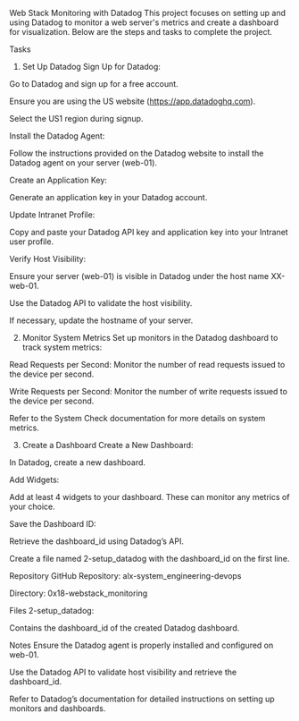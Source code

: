 Web Stack Monitoring with Datadog
This project focuses on setting up and using Datadog to monitor a web server's metrics and create a dashboard for visualization. Below are the steps and tasks to complete the project.

Tasks
1. Set Up Datadog
Sign Up for Datadog:

Go to Datadog and sign up for a free account.

Ensure you are using the US website (https://app.datadoghq.com).

Select the US1 region during signup.

Install the Datadog Agent:

Follow the instructions provided on the Datadog website to install the Datadog agent on your server (web-01).

Create an Application Key:

Generate an application key in your Datadog account.

Update Intranet Profile:

Copy and paste your Datadog API key and application key into your Intranet user profile.

Verify Host Visibility:

Ensure your server (web-01) is visible in Datadog under the host name XX-web-01.

Use the Datadog API to validate the host visibility.

If necessary, update the hostname of your server.

2. Monitor System Metrics
Set up monitors in the Datadog dashboard to track system metrics:

Read Requests per Second: Monitor the number of read requests issued to the device per second.

Write Requests per Second: Monitor the number of write requests issued to the device per second.

Refer to the System Check documentation for more details on system metrics.

3. Create a Dashboard
Create a New Dashboard:

In Datadog, create a new dashboard.

Add Widgets:

Add at least 4 widgets to your dashboard. These can monitor any metrics of your choice.

Save the Dashboard ID:

Retrieve the dashboard_id using Datadog’s API.

Create a file named 2-setup_datadog with the dashboard_id on the first line.

Repository
GitHub Repository: alx-system_engineering-devops

Directory: 0x18-webstack_monitoring

Files
2-setup_datadog:

Contains the dashboard_id of the created Datadog dashboard.

Notes
Ensure the Datadog agent is properly installed and configured on web-01.

Use the Datadog API to validate host visibility and retrieve the dashboard_id.

Refer to Datadog’s documentation for detailed instructions on setting up monitors and dashboards.
